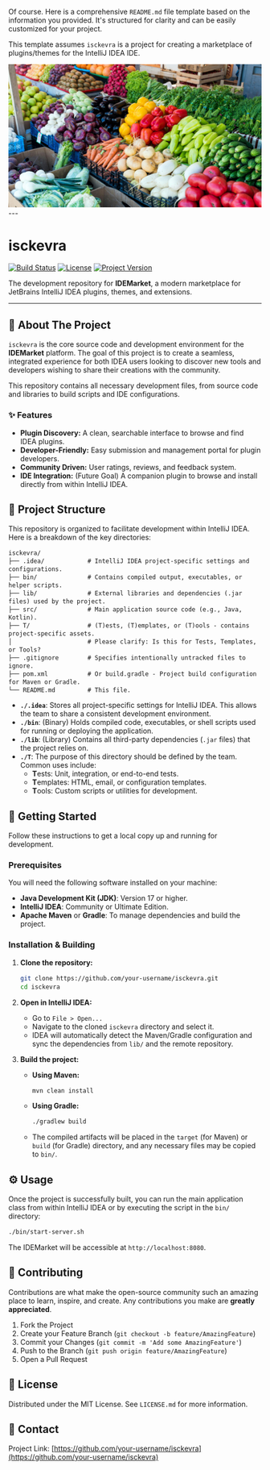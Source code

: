 Of course. Here is a comprehensive `README.md` file template based on the information you provided. It's structured for clarity and can be easily customized for your project.

This template assumes `isckevra` is a project for creating a marketplace of plugins/themes for the IntelliJ IDEA IDE.

<img src="./matrix/cec/image/logon.jpg">
---

# isckevra

[![Build Status](https://img.shields.io/badge/build-passing-brightgreen)](https://github.com/your-username/isckevra)
[![License](https://img.shields.io/badge/license-MIT-blue.svg)](LICENSE.md)
[![Project Version](https://img.shields.io/badge/version-1.0.0-informational)](https://github.com/your-username/isckevra)

The development repository for **IDEMarket**, a modern marketplace for JetBrains IntelliJ IDEA plugins, themes, and extensions.

---

## 📖 About The Project

`isckevra` is the core source code and development environment for the **IDEMarket** platform. The goal of this project is to create a seamless, integrated experience for both IDEA users looking to discover new tools and developers wishing to share their creations with the community.

This repository contains all necessary development files, from source code and libraries to build scripts and IDE configurations.

### ✨ Features

*   **Plugin Discovery:** A clean, searchable interface to browse and find IDEA plugins.
*   **Developer-Friendly:** Easy submission and management portal for plugin developers.
*   **Community Driven:** User ratings, reviews, and feedback system.
*   **IDE Integration:** (Future Goal) A companion plugin to browse and install directly from within IntelliJ IDEA.

## 📁 Project Structure

This repository is organized to facilitate development within IntelliJ IDEA. Here is a breakdown of the key directories:

```
isckevra/
├── .idea/            # IntelliJ IDEA project-specific settings and configurations.
├── bin/              # Contains compiled output, executables, or helper scripts.
├── lib/              # External libraries and dependencies (.jar files) used by the project.
├── src/              # Main application source code (e.g., Java, Kotlin).
├── T/                # (T)ests, (T)emplates, or (T)ools - contains project-specific assets.
│                     # Please clarify: Is this for Tests, Templates, or Tools?
├── .gitignore        # Specifies intentionally untracked files to ignore.
├── pom.xml           # Or build.gradle - Project build configuration for Maven or Gradle.
└── README.md         # This file.
```

-   **`./.idea`**: Stores all project-specific settings for IntelliJ IDEA. This allows the team to share a consistent development environment.
-   **`./bin`**: (Binary) Holds compiled code, executables, or shell scripts used for running or deploying the application.
-   **`./lib`**: (Library) Contains all third-party dependencies (`.jar` files) that the project relies on.
-   **`./T`**: The purpose of this directory should be defined by the team. Common uses include:
    -   **T**ests: Unit, integration, or end-to-end tests.
    -   **T**emplates: HTML, email, or configuration templates.
    -   **T**ools: Custom scripts or utilities for development.

## 🚀 Getting Started

Follow these instructions to get a local copy up and running for development.

### Prerequisites

You will need the following software installed on your machine:

*   **Java Development Kit (JDK)**: Version 17 or higher.
*   **IntelliJ IDEA**: Community or Ultimate Edition.
*   **Apache Maven** or **Gradle**: To manage dependencies and build the project.

### Installation & Building

1.  **Clone the repository:**
    ```sh
    git clone https://github.com/your-username/isckevra.git
    cd isckevra
    ```

2.  **Open in IntelliJ IDEA:**
    -   Go to `File > Open...`
    -   Navigate to the cloned `isckevra` directory and select it.
    -   IDEA will automatically detect the Maven/Gradle configuration and sync the dependencies from `lib/` and the remote repository.

3.  **Build the project:**
    -   **Using Maven:**
        ```sh
        mvn clean install
        ```
    -   **Using Gradle:**
        ```sh
        ./gradlew build
        ```
    - The compiled artifacts will be placed in the `target` (for Maven) or `build` (for Gradle) directory, and any necessary files may be copied to `bin/`.

## ⚙️ Usage

<!-- Add instructions on how to run or use the final application. -->
<!-- For example: -->

Once the project is successfully built, you can run the main application class from within IntelliJ IDEA or by executing the script in the `bin/` directory:

```sh
./bin/start-server.sh
```

The IDEMarket will be accessible at `http://localhost:8080`.

## 🤝 Contributing

Contributions are what make the open-source community such an amazing place to learn, inspire, and create. Any contributions you make are **greatly appreciated**.

1.  Fork the Project
2.  Create your Feature Branch (`git checkout -b feature/AmazingFeature`)
3.  Commit your Changes (`git commit -m 'Add some AmazingFeature'`)
4.  Push to the Branch (`git push origin feature/AmazingFeature`)
5.  Open a Pull Request

## 📜 License

Distributed under the MIT License. See `LICENSE.md` for more information.

## 📧 Contact

Project Link: [https://github.com/your-username/isckevra](https://github.com/your-username/isckevra)